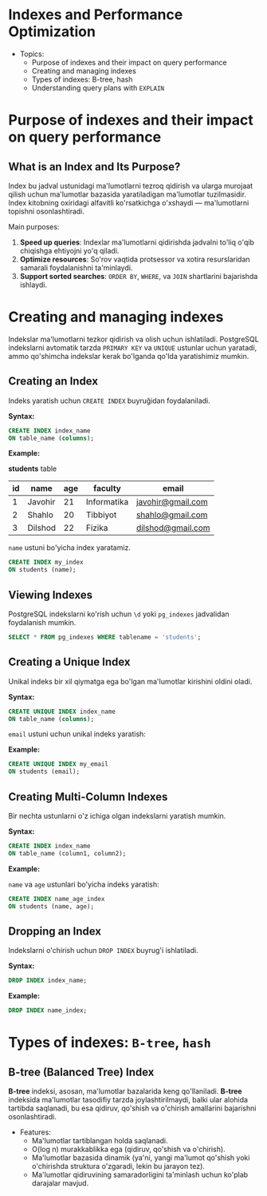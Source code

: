# Indexes and Performance Optimization

- Topics:
  - Purpose of indexes and their impact on query performance
  - Creating and managing indexes
  - Types of indexes: B-tree, hash
  - Understanding query plans with `EXPLAIN`

# Purpose of indexes and their impact on query performance

## What is an Index and Its Purpose?

Index bu jadval ustunidagi ma'lumotlarni tezroq qidirish va ularga murojaat qilish uchun ma'lumotlar bazasida yaratiladigan ma'lumotlar tuzilmasidir. Index kitobning oxiridagi alfavitli ko'rsatkichga o'xshaydi — ma'lumotlarni topishni osonlashtiradi.

Main purposes:
1. **Speed up queries**: Indexlar ma'lumotlarni qidirishda jadvalni to'liq o'qib chiqishga ehtiyojni yo'q qiladi.
2. **Optimize resources**: So'rov vaqtida protsessor va xotira resurslaridan samarali foydalanishni ta'minlaydi.
3. **Support sorted searches**: `ORDER BY`, `WHERE`, va `JOIN` shartlarini bajarishda ishlaydi.

# Creating and managing indexes

Indekslar ma'lumotlarni tezkor qidirish va olish uchun ishlatiladi. PostgreSQL indekslarni avtomatik tarzda `PRIMARY KEY` va `UNIQUE` ustunlar uchun yaratadi, ammo qo'shimcha indekslar kerak bo'lganda qo'lda yaratishimiz mumkin.

## Creating an Index

Indeks yaratish uchun `CREATE INDEX` buyruğidan foydalaniladi.

**Syntax:**

```sql
CREATE INDEX index_name
ON table_name (columns);
```

**Example:**

**students** table

| id | name      | age | faculty     | email             |
|----|-----------|-----|-------------|-------------------|
| 1  | Javohir   | 21  | Informatika | javohir@gmail.com |
| 2  | Shahlo    | 20  | Tibbiyot    | shahlo@gmail.com  |
| 3  | Dilshod   | 22  | Fizika      | dilshod@gmail.com |

`name` ustuni bo'yicha index yaratamiz.

```sql
CREATE INDEX my_index
ON students (name);
```

## Viewing Indexes

PostgreSQL indekslarni ko'rish uchun `\d` yoki `pg_indexes` jadvalidan foydalanish mumkin.

```sql
SELECT * FROM pg_indexes WHERE tablename = 'students';
```

## Creating a Unique Index

Unikal indeks bir xil qiymatga ega bo'lgan ma'lumotlar kirishini oldini oladi.

**Syntax:**

```sql
CREATE UNIQUE INDEX index_name
ON table_name (columns);
```

`email` ustuni uchun unikal indeks yaratish:

**Example:**

```sql
CREATE UNIQUE INDEX my_email
ON students (email);
```

## Creating Multi-Column Indexes

Bir nechta ustunlarni o'z ichiga olgan indekslarni yaratish mumkin.

**Syntax:**

```sql
CREATE INDEX index_name
ON table_name (column1, column2);
```

**Example:**

`name` va `age` ustunlari bo'yicha indeks yaratish:

```sql
CREATE INDEX name_age_index
ON students (name, age);
```

## Dropping an Index

Indekslarni o'chirish uchun `DROP INDEX` buyrug'i ishlatiladi.

**Syntax:**

```sql
DROP INDEX index_name;
```

**Example:**

```sql
DROP INDEX name_index;
```

# Types of indexes: `B-tree`, `hash`

## B-tree (Balanced Tree) Index

**B-tree** indeksi, asosan, ma'lumotlar bazalarida keng qo'llaniladi. **B-tree** indeksida ma'lumotlar tasodifiy tarzda joylashtirilmaydi, balki ular alohida tartibda saqlanadi, bu esa qidiruv, qo'shish va o'chirish amallarini bajarishni osonlashtiradi.

- Features:
  - Ma'lumotlar tartiblangan holda saqlanadi.
  - O(log n) murakkablikka ega (qidiruv, qo'shish va o'chirish).
  - Ma'lumotlar bazasida dinamik (ya'ni, yangi ma'lumot qo'shish yoki o'chirishda struktura o'zgaradi, lekin bu jarayon tez).
  - Ma'lumotlar qidiruvining samaradorligini ta'minlash uchun ko'plab darajalar mavjud.

